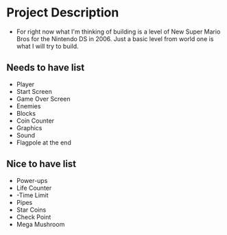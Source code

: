 # Project Description

- For right now what I'm thinking of building is a level of New Super Mario Bros for the Nintendo DS in 2006. Just a basic level from world one is what I will try to build.

## Needs to have list

- Player
- Start Screen
- Game Over Screen
- Enemies
- Blocks
- Coin Counter
- Graphics
- Sound
- Flagpole at the end

## Nice to have list
- Power-ups
- Life Counter
- -Time Limit 
- Pipes
- Star Coins
- Check Point 
- Mega Mushroom